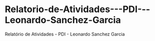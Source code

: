 # Relatorio-de-Atividades---PDI---Leonardo-Sanchez-Garcia
Relatório de Atividades - PDI - Leonardo Sanchez Garcia
